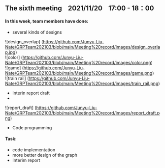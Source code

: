 ## The sixth meeting &nbsp;&nbsp;  2021/11/20   &nbsp;&nbsp; 17:00 - 18：00


#### In this week, team members have done:
* several kinds of designs


![design_overlap] (https://github.com/Junyu-Liu-Nate/GRPTeam202103/blob/main/Meeting%20record/images/design_overlap.jpg)
</br>
![color] (https://github.com/Junyu-Liu-Nate/GRPTeam202103/blob/main/Meeting%20record/images/color.png)
</br>
![game] (https://github.com/Junyu-Liu-Nate/GRPTeam202103/blob/main/Meeting%20record/images/game.png)
</br>
![train rail] (https://github.com/Junyu-Liu-Nate/GRPTeam202103/blob/main/Meeting%20record/images/train_rail.png)

* Interin report draft  
* </br>
![report_draft] (https://github.com/Junyu-Liu-Nate/GRPTeam202103/blob/main/Meeting%20record/images/report_draft.png)

* Code programming

#### Task:
*  code implementation
*  more better design of the graph
*  Interim report
